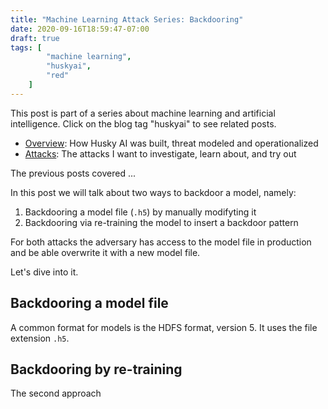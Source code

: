 ```yaml
---
title: "Machine Learning Attack Series: Backdooring"
date: 2020-09-16T18:59:47-07:00
draft: true
tags: [
        "machine learning",
        "huskyai",
        "red"
    ]
---
```


This post is part of a series about machine learning and artificial intelligence. Click on the blog tag "huskyai" to see related posts. 

* [Overview](/blog/posts/2020/husky-ai-walkthrough/): How Husky AI was built, threat modeled and operationalized
* [Attacks](#appendix): The attacks I want to investigate, learn about, and try out

The previous posts covered ...


In this post we will talk about two ways to backdoor a model, namely:

1. Backdooring a model file (`.h5`) by manually modifyting it
2. Backdooring via re-training the model to insert a backdoor pattern

For both attacks the adversary has access to the model file in production and be able overwrite it with a new model file.

Let's dive into it.

## Backdooring a model file 

A common format for models is the HDFS format, version 5. It uses the file extension `.h5`.


## Backdooring by re-training

The second approach
